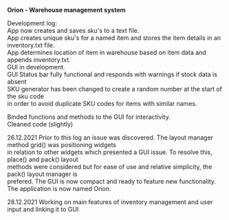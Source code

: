 **Orion - Warehouse management system** <br/>


Development log:<br/>
App now creates and saves sku's to a text file. <br/>
App creates unique sku's for a named item and stores the item details in an inventory.txt file. <br/>
App determines location of item in warehouse based on item data and appends inventory.txt. <br/>
GUI in development. <br>
GUI Status bar fully functional and responds with warnings if stock data is absent<br/>
SKU generator has been changed to create a random number at the start of the sku code<br/>
in order to avoid duplicate SKU codes for items with similar names.<br/>

Binded functions and methods to the GUI for interactivity.<br>
Cleaned code (slightly)<br>

26.12.2021
Prior to this log an issue was discovered. The layout manager method grid() was positioning widgets<br>
in relation to other widgets which presented a GUI issue. To resolve this, place() and pack() layout<br>
methods were considered but for ease of use and relative simplicity, the pack() layout manager is <br> prefered. The GUI is now compact and ready to feature new functionality. <br>
The application is now named Orion.<br>

28.12.2021
Working on main features of inventory management and user input and linking it to GUI<br>
           